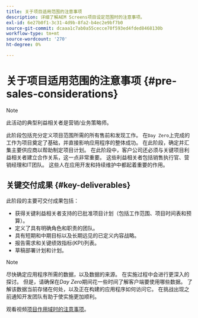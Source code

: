 ```yaml
---
title: 关于项目适用范围的注意事项
description: 详细了解AEM Screens项目设定范围时的注意事项。
exl-id: 6e27b0f1-3c31-4d9b-8fa2-b4ec2e9bf7b0
source-git-commit: dcaaa1c7ab0a55cecce70f593ed4fded8468130b
workflow-type: tm+mt
source-wordcount: '270'
ht-degree: 0%

---
```


# 关于项目适用范围的注意事项 {#pre-sales-considerations}

>[!NOTE]
>此活动的典型利益相关者是营销/业务策略师。

此阶段包括充分定义项目范围所需的所有售前和发现工作。 在`Day Zero`上完成的工作为项目奠定了基础，并直接影响应用程序的整体成功。
在此阶段，确定并汇集主要供应商以帮助制定项目计划。 在此阶段中，客户公司还必须与关键项目利益相关者建立合作关系，这一点非常重要。 这些利益相关者包括销售执行官、营销经理和IT团队。 这些人在应用开发和持续维护中都起着重要的作用。

## 关键交付成果 {#key-deliverables}

此阶段的主要可交付成果包括：

* 获得关键利益相关者支持的已批准项目计划（包括工作范围、项目时间表和预算）。
* 定义了具有明确角色和职责的团队。
* 具有短期和中期目标以及长期远见的已定义内容战略。
* 报告需求和关键绩效指标(KPI)列表。
* 草稿部署计划和计划。

>[!NOTE]
>
>尽快确定应用程序所需的数据，以及数据的来源。 在实施过程中会进行更深入的探讨。 但是，请确保在&#x200B;*Day Zero*&#x200B;期间花一些时间了解客户端要使用哪些数据。 了解该数据当前存储在何处，以及正在构建的应用程序如何访问它。 在挑战出现之前通知开发团队有助于使实施更加顺利。

观看视频[项目作用域时的注意事项](https://experienceleague.adobe.com/zh-hans/docs/experience-manager-screens/user-guide/digital-signage-network/project-considerations)。
